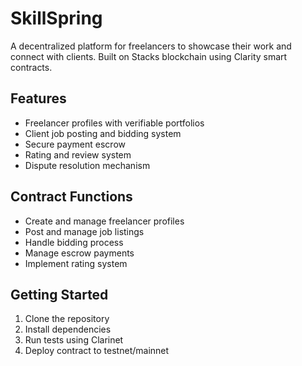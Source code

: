 # SkillSpring

A decentralized platform for freelancers to showcase their work and connect with clients. Built on Stacks blockchain using Clarity smart contracts.

## Features
- Freelancer profiles with verifiable portfolios
- Client job posting and bidding system
- Secure payment escrow
- Rating and review system
- Dispute resolution mechanism

## Contract Functions
- Create and manage freelancer profiles
- Post and manage job listings
- Handle bidding process
- Manage escrow payments 
- Implement rating system

## Getting Started
1. Clone the repository
2. Install dependencies
3. Run tests using Clarinet
4. Deploy contract to testnet/mainnet